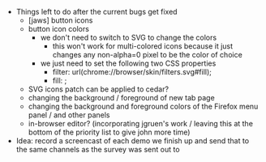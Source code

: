   * Things left to do after the current bugs get fixed
    * [jaws] button icons
    * button icon colors
      * we don't need to switch to SVG to change the colors
        * this won't work for multi-colored icons because it just changes any non-alpha=0 pixel to be the color of choice
      * we just need to set the following two CSS properties
        * filter: url(chrome://browser/skin/filters.svg#fill);
        * fill: <insert-color-here>;
    * SVG icons patch can be applied to cedar?
    * changing the background / foreground of new tab page
    * changing the background and foreground colors of the Firefox menu panel / and other panels
    * in-browser editor? (incorporating jgruen's work / leaving this at the bottom of the priority list to give john more time)
  * Idea: record a screencast of each demo we finish up and send that to the same channels as the survey was sent out to
